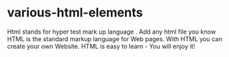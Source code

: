 # various-html-elements
Html stands for hyper test mark up language . Add any html file you know HTML is the standard markup language for Web pages. With HTML you can create your own Website. HTML is easy to learn - You will enjoy it!
